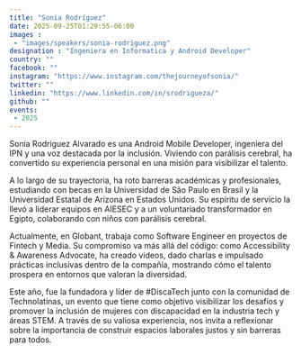 ```yaml
---
title: "Sonia Rodríguez"
date: 2025-09-25T01:29:55-06:00
images : 
 - "images/speakers/sonia-rodriguez.png"
designation : "Ingeniera en Informatica y Android Developer"
country: ""
facebook: ""
instagram: "https://www.instagram.com/thejourneyofsonia/"
twitter: ""
linkedin: "https://www.linkedin.com/in/srodrigueza/"
github: ""
events: 
 - 2025
---
```


Sonia Rodriguez Alvarado es una Android Mobile Developer, ingeniera del IPN y una voz destacada por la inclusión. Viviendo con parálisis cerebral, ha convertido su experiencia personal en una misión para visibilizar el talento.

A lo largo de su trayectoria, ha roto barreras académicas y profesionales, estudiando con becas en la Universidad de São Paulo en Brasil y la Universidad Estatal de Arizona en Estados Unidos. Su espíritu de servicio la llevó a liderar equipos en AIESEC y a un voluntariado transformador en Egipto, colaborando con niños con parálisis cerebral.

Actualmente, en Globant, trabaja como Software Engineer en proyectos de Fintech y Media. Su compromiso va más allá del código: como Accessibility & Awareness Advocate, ha creado videos, dado charlas e impulsado prácticas inclusivas dentro de la compañía, mostrando cómo el talento prospera en entornos que valoran la diversidad.

Este año, fue la fundadora y líder de #DiscaTech junto con la comunidad de Technolatinas, un evento que tiene como objetivo visibilizar los desafíos y promover la inclusión de mujeres con discapacidad en la industria tech y áreas STEM.
A través de su valiosa experiencia, nos invita a reflexionar sobre la importancia de construir espacios laborales justos y sin barreras para todos.
